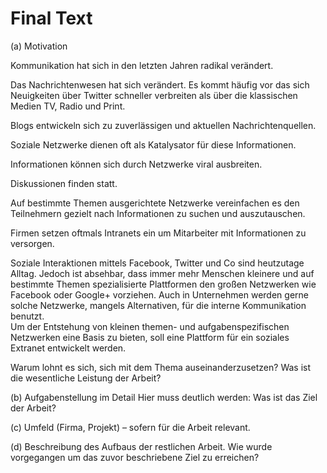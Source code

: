 # Final Text

(a) Motivation

Kommunikation hat sich in den letzten Jahren radikal verändert.

Das Nachrichtenwesen hat sich verändert. Es kommt häufig vor das sich Neuigkeiten über Twitter schneller verbreiten als über die klassischen Medien TV, Radio und Print.

Blogs entwickeln sich zu zuverlässigen und aktuellen Nachrichtenquellen.

Soziale Netzwerke dienen oft als Katalysator für diese Informationen.

Informationen können sich durch Netzwerke viral ausbreiten.

Diskussionen finden statt.

Auf bestimmte Themen ausgerichtete Netzwerke vereinfachen es den Teilnehmern gezielt nach Informationen zu suchen und auszutauschen.

Firmen setzen oftmals Intranets ein um Mitarbeiter mit Informationen zu versorgen.










Soziale Interaktionen mittels Facebook, Twitter und Co sind heutzutage Alltag. Jedoch ist absehbar, dass immer mehr Menschen kleinere und auf bestimmte Themen spezialisierte Plattformen den großen Netzwerken wie Facebook oder Google+ vorziehen. Auch in Unternehmen werden gerne solche Netzwerke, mangels Alternativen, für die interne Kommunikation benutzt.  
Um der Entstehung von kleinen themen- und aufgabenspezifischen Netzwerken eine Basis zu bieten, soll eine Plattform für ein soziales Extranet entwickelt werden.

Warum lohnt es sich, sich mit dem Thema auseinanderzusetzen? Was ist die wesentliche Leistung der Arbeit?

(b) Aufgabenstellung im Detail
Hier muss deutlich werden: Was ist das Ziel der Arbeit?

(c) Umfeld (Firma, Projekt) – sofern für die Arbeit relevant.

(d) Beschreibung des Aufbaus der restlichen Arbeit.
Wie wurde vorgegangen um das zuvor beschriebene Ziel zu erreichen?

